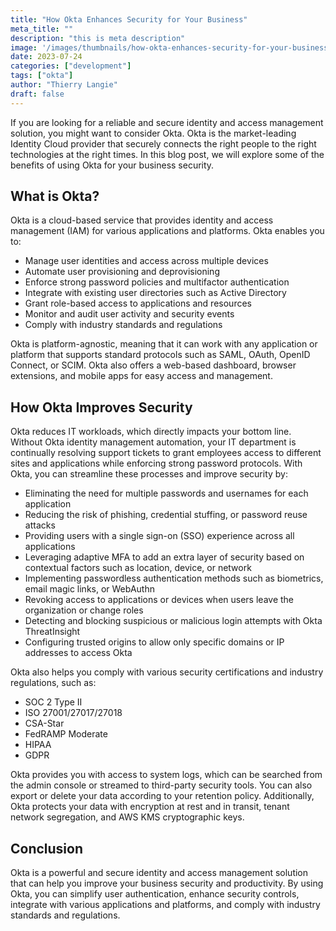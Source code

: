 ```yaml
---
title: "How Okta Enhances Security for Your Business"
meta_title: ""
description: "this is meta description"
image: '/images/thumbnails/how-okta-enhances-security-for-your-business.png'
date: 2023-07-24
categories: ["development"]
tags: ["okta"]
author: "Thierry Langie"
draft: false
---
```

If you are looking for a reliable and secure identity and access management solution, you might want to consider Okta. Okta is the market-leading Identity Cloud provider that securely connects the right people to the right technologies at the right times. In this blog post, we will explore some of the benefits of using Okta for your business security.

## What is Okta?

Okta is a cloud-based service that provides identity and access management (IAM) for various applications and platforms. Okta enables you to:

- Manage user identities and access across multiple devices
- Automate user provisioning and deprovisioning
- Enforce strong password policies and multifactor authentication
- Integrate with existing user directories such as Active Directory
- Grant role-based access to applications and resources
- Monitor and audit user activity and security events
- Comply with industry standards and regulations

Okta is platform-agnostic, meaning that it can work with any application or platform that supports standard protocols such as SAML, OAuth, OpenID Connect, or SCIM. Okta also offers a web-based dashboard, browser extensions, and mobile apps for easy access and management.

## How Okta Improves Security

Okta reduces IT workloads, which directly impacts your bottom line. Without Okta identity management automation, your IT department is continually resolving support tickets to grant employees access to different sites and applications while enforcing strong password protocols. With Okta, you can streamline these processes and improve security by:

- Eliminating the need for multiple passwords and usernames for each application
- Reducing the risk of phishing, credential stuffing, or password reuse attacks
- Providing users with a single sign-on (SSO) experience across all applications
- Leveraging adaptive MFA to add an extra layer of security based on contextual factors such as location, device, or network
- Implementing passwordless authentication methods such as biometrics, email magic links, or WebAuthn
- Revoking access to applications or devices when users leave the organization or change roles
- Detecting and blocking suspicious or malicious login attempts with Okta ThreatInsight
- Configuring trusted origins to allow only specific domains or IP addresses to access Okta

Okta also helps you comply with various security certifications and industry regulations, such as:

- SOC 2 Type II
- ISO 27001/27017/27018
- CSA-Star
- FedRAMP Moderate
- HIPAA
- GDPR

Okta provides you with access to system logs, which can be searched from the admin console or streamed to third-party security tools. You can also export or delete your data according to your retention policy. Additionally, Okta protects your data with encryption at rest and in transit, tenant network segregation, and AWS KMS cryptographic keys.

## Conclusion

Okta is a powerful and secure identity and access management solution that can help you improve your business security and productivity. By using Okta, you can simplify user authentication, enhance security controls, integrate with various applications and platforms, and comply with industry standards and regulations.